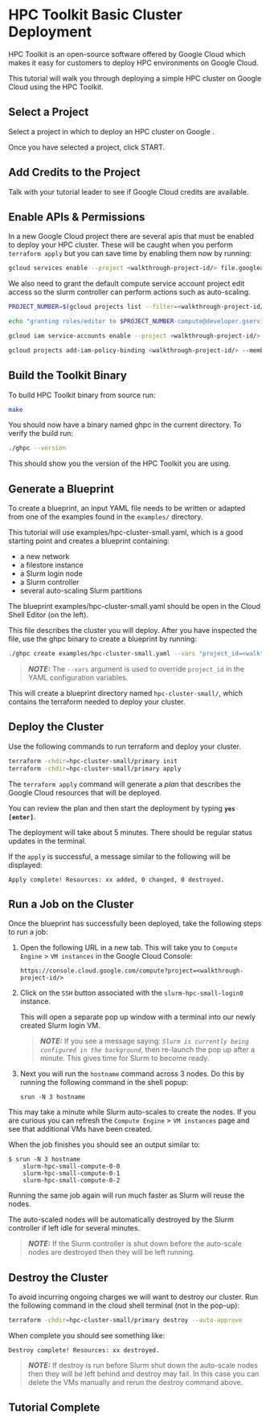 # HPC Toolkit Basic Cluster Deployment

HPC Toolkit is an open-source software offered by Google Cloud which makes it
easy for customers to deploy HPC environments on Google Cloud.

This tutorial will walk you through deploying a simple HPC cluster on Google
Cloud using the HPC Toolkit.

## Select a Project

Select a project in which to deploy an HPC cluster on Google .

<walkthrough-project-setup billing="true"></walkthrough-project-setup>

Once you have selected a project, click START.

## Add Credits to the Project

Talk with your tutorial leader to see if Google Cloud credits are available.

## Enable APIs & Permissions

In a new Google Cloud project there are several apis that must be enabled to
deploy your HPC cluster. These will be caught when you perform `terraform apply`
but you can save time by enabling them now by running:

<!-- Tried the native way to do this and it timed out. Leaving comment here for future reference. -->
<!-- <walkthrough-enable-apis apis="file.googleapis.com,compute.googleapis.com"></walkthrough-enable-apis> -->

```bash
gcloud services enable --project <walkthrough-project-id/> file.googleapis.com compute.googleapis.com 
```

We also need to grant the default compute service account project edit access so
the slurm controller can perform actions such as auto-scaling.

<!-- Tried getting PROJECT_NUMBER using <walkthrough-project-number/> but returns empty string. -->

```bash
PROJECT_NUMBER=$(gcloud projects list --filter=<walkthrough-project-id/> --format='value(PROJECT_NUMBER)')

echo "granting roles/editor to $PROJECT_NUMBER-compute@developer.gserviceaccount.com"

gcloud iam service-accounts enable --project <walkthrough-project-id/> "$PROJECT_NUMBER"-compute@developer.gserviceaccount.com

gcloud projects add-iam-policy-binding <walkthrough-project-id/> --member=serviceAccount:"$PROJECT_NUMBER"-compute@developer.gserviceaccount.com --role=roles/editor
```

## Build the Toolkit Binary

To build HPC Toolkit binary from source run:

```bash
make
```

You should now have a binary named ghpc in the current directory. To verify the
build run:

```bash
./ghpc --version
```

This should show you the version of the HPC Toolkit you are using.

## Generate a Blueprint

To create a blueprint, an input YAML file needs to be written or adapted from
one of the examples found in the `examples/` directory.

This tutorial will use examples/hpc-cluster-small.yaml, which is a good starting
point and creates a blueprint containing:

* a new network
* a filestore instance
* a Slurm login node
* a Slurm controller
* several auto-scaling Slurm partitions

The blueprint examples/hpc-cluster-small.yaml should be open in the Cloud Shell
Editor (on the left).

This file describes the cluster you will deploy. After you have inspected the
file, use the ghpc binary to create a blueprint by running:

```bash
./ghpc create examples/hpc-cluster-small.yaml --vars "project_id=<walkthrough-project-id/>"
```

> **_NOTE:_** The `--vars` argument is used to override `project_id` in the YAML
> configuration variables.

This will create a blueprint directory named `hpc-cluster-small/`, which
contains the terraform needed to deploy your cluster.

## Deploy the Cluster

Use the following commands to run terraform and deploy your cluster.

```bash
terraform -chdir=hpc-cluster-small/primary init
terraform -chdir=hpc-cluster-small/primary apply
```

The `terraform apply` command will generate a _plan_ that describes the Google
Cloud resources that will be deployed.

You can review the plan and then start the deployment by typing
**`yes [enter]`**.

The deployment will take about 5 minutes. There should be regular status updates
in the terminal.

If the `apply` is successful, a message similar to the following will be
displayed:

<!-- Note: Bash blocks give "copy to cloud shell" option.  -->
<!-- "shell" or "text" is used in places where command should not be run in cloud shell. -->

```shell
Apply complete! Resources: xx added, 0 changed, 0 destroyed.
```

## Run a Job on the Cluster

Once the blueprint has successfully been deployed, take the following steps to
run a job:

1. Open the following URL in a new tab. This will take you to `Compute Engine` >
   `VM instances` in the Google Cloud Console:

   <!-- Note: Cannot embed links in Google Cloud tutorial. Tried markdown and html -->

   ```text
   https://console.cloud.google.com/compute?project=<walkthrough-project-id/>
   ```

   <!-- Note: gcloud ssh does not work for cloud shell for google internal projects. -->
   <!-- Tutorial opts to use UI instead -->

1. Click on the `SSH` button associated with the `slurm-hpc-small-login0`
   instance.

   This will open a separate pop up window with a terminal into our newly created
   Slurm login VM.

   > **_NOTE:_** If you see a message saying:
   > _`Slurm is currently being configured in the background`_, then re-launch
   > the pop up after a minute. This gives time for Slurm to become ready.

1. Next you will run the `hostname` command across 3 nodes. Do this by running
   the following command in the shell popup:

   ```shell
   srun -N 3 hostname
   ```

This may take a minute while Slurm auto-scales to create the nodes. If you are
curious you can refresh the `Compute Engine` > `VM instances` page and see that
additional VMs have been created.

When the job finishes you should see an output similar to:

```shell
$ srun -N 3 hostname
    slurm-hpc-small-compute-0-0
    slurm-hpc-small-compute-0-1
    slurm-hpc-small-compute-0-2
```

Running the same job again will run much faster as Slurm will reuse the nodes.

The auto-scaled nodes will be automatically destroyed by the Slurm controller if
left idle for several minutes.

> **_NOTE:_** If the Slurm controller is shut down before the auto-scale nodes
> are destroyed then they will be left running.

## Destroy the Cluster

To avoid incurring ongoing charges we will want to destroy our cluster. Run the
following command in the cloud shell terminal (not in the pop-up):

```bash
terraform -chdir=hpc-cluster-small/primary destroy --auto-approve
```

When complete you should see something like:

```shell
Destroy complete! Resources: xx destroyed.
```

> **_NOTE:_** If destroy is run before Slurm shut down the auto-scale nodes then
> they will be left behind and destroy may fail. In this case you can delete the
> VMs manually and rerun the destroy command above.

## Tutorial Complete

<walkthrough-conclusion-trophy></walkthrough-conclusion-trophy>
